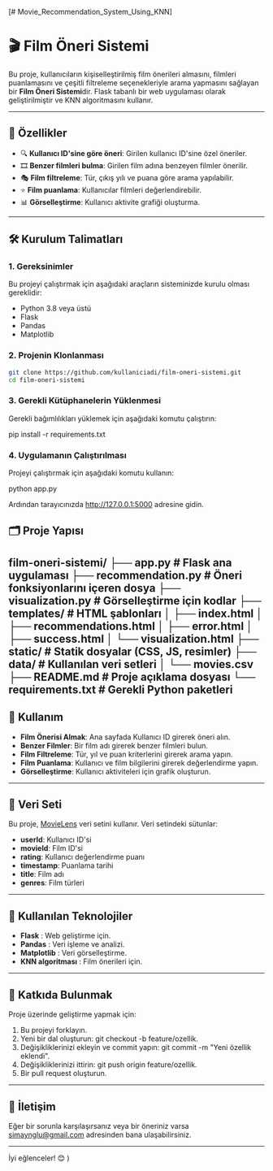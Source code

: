 [# Movie_Recommendation_System_Using_KNN]

# 🎬 **Film Öneri Sistemi**

Bu proje, kullanıcıların kişiselleştirilmiş film önerileri almasını, filmleri puanlamasını ve çeşitli filtreleme seçenekleriyle arama yapmasını sağlayan bir **Film Öneri Sistemi**dir. Flask tabanlı bir web uygulaması olarak geliştirilmiştir ve KNN algoritmasını kullanır.

---

## 🚀 **Özellikler**
- 🔍 **Kullanıcı ID'sine göre öneri**: Girilen kullanıcı ID'sine özel öneriler.
- 🎞️ **Benzer filmleri bulma**: Girilen film adına benzeyen filmler önerilir.
- 🎭 **Film filtreleme**: Tür, çıkış yılı ve puana göre arama yapılabilir.
- ⭐ **Film puanlama**: Kullanıcılar filmleri değerlendirebilir.
- 📊 **Görselleştirme**: Kullanıcı aktivite grafiği oluşturma.

---

## 🛠️ **Kurulum Talimatları**

### 1. **Gereksinimler**
Bu projeyi çalıştırmak için aşağıdaki araçların sisteminizde kurulu olması gereklidir:
- Python 3.8 veya üstü
- Flask
- Pandas
- Matplotlib

### 2. **Projenin Klonlanması**
```bash
git clone https://github.com/kullaniciadi/film-oneri-sistemi.git
cd film-oneri-sistemi
```

### 3. **Gerekli Kütüphanelerin Yüklenmesi**
Gerekli bağımlılıkları yüklemek için aşağıdaki komutu çalıştırın:

pip install -r requirements.txt

### 4. **Uygulamanın Çalıştırılması**
Projeyi çalıştırmak için aşağıdaki komutu kullanın:

python app.py

Ardından tarayıcınızda http://127.0.0.1:5000 adresine gidin.


## 🗂️ **Proje Yapısı**
film-oneri-sistemi/
├── app.py                   # Flask ana uygulaması
├── recommendation.py        # Öneri fonksiyonlarını içeren dosya
├── visualization.py         # Görselleştirme için kodlar
├── templates/               # HTML şablonları
│   ├── index.html
│   ├── recommendations.html
│   ├── error.html
│   ├── success.html
│   └── visualization.html
├── static/                  # Statik dosyalar (CSS, JS, resimler)
├── data/                    # Kullanılan veri setleri
│   └── movies.csv
├── README.md                # Proje açıklama dosyası
└── requirements.txt         # Gerekli Python paketleri
---

## 🌟 **Kullanım**
- **Film Önerisi Almak**: Ana sayfada Kullanıcı ID girerek öneri alın.
- **Benzer Filmler**: Bir film adı girerek benzer filmleri bulun.
- **Film Filtreleme**: Tür, yıl ve puan kriterlerini girerek arama yapın.
- **Film Puanlama**: Kullanıcı ve film bilgilerini girerek değerlendirme yapın.
- **Görselleştirme**: Kullanıcı aktiviteleri için grafik oluşturun.

---

## 📂 **Veri Seti**
Bu proje, [MovieLens](https://grouplens.org/datasets/movielens/) veri setini kullanır. Veri setindeki sütunlar:
- **userId**: Kullanıcı ID'si
- **movieId**: Film ID'si
- **rating**: Kullanıcı değerlendirme puanı
- **timestamp**: Puanlama tarihi
- **title**: Film adı
- **genres**: Film türleri

---

## 🧪 **Kullanılan Teknolojiler**
- **Flask** : Web geliştirme için.
- **Pandas** : Veri işleme ve analizi.
- **Matplotlib** : Veri görselleştirme.
- **KNN algoritması** : Film önerileri için.

---

## 🤝 **Katkıda Bulunmak**
Proje üzerinde geliştirme yapmak için:
1. Bu projeyi forklayın.
2. Yeni bir dal oluşturun: git checkout -b feature/ozellik.
3. Değişikliklerinizi ekleyin ve commit yapın: git commit -m "Yeni özellik eklendi".
4. Değişikliklerinizi ittirin: git push origin feature/ozellik.
5. Bir pull request oluşturun.

---

## 📧 **İletişim**
Eğer bir sorunla karşılaşırsanız veya bir öneriniz varsa simaynglu@gmail.com adresinden bana ulaşabilirsiniz.

---

İyi eğlenceler! 😊
)
